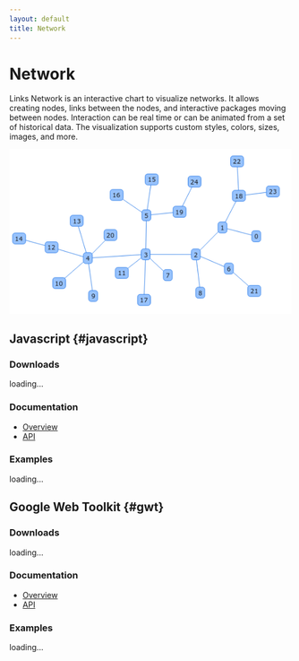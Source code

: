```yaml
---
layout: default
title: Network
---
```



# Network

Links Network is an interactive chart to visualize networks. 
It allows creating nodes, links between the nodes, and interactive packages 
moving between nodes. Interaction can be real time or can be animated from a set 
of historical data. The visualization supports custom styles, colors, sizes, images, and more.

![network](js/network/doc/network.png)


## Javascript {#javascript}

### Downloads

<div>
<div id="js_downloads">loading...</div>
<script type="text/javascript">
  var pattern = new RegExp("^network-.*\.zip$");
  list_files('js/files', pattern, 'js_downloads');
</script>
</div>

### Documentation

- [Overview](js/network/doc)
- [API](js/network/doc/jsdoc)

### Examples

<div>
<div id="js_examples">loading...</div>
<script type="text/javascript">
  var pattern = new RegExp("^example.*\.html$");
  list_files('js/network/examples', pattern, 'js_examples');
</script>
</div>




## Google Web Toolkit {#gwt}

### Downloads

<div>
<div id="gwt_downloads">loading...</div>
<script type="text/javascript">
  var pattern = new RegExp("^gwt-links-network.*\.zip$");
  list_files('gwt/files', pattern, 'gwt_downloads');
</script>
</div>

### Documentation

- [Overview](gwt/gwt-links-network/doc)
- [API](gwt/gwt-links-network/doc/javadoc)

### Examples

<div>
<div id="gwt_examples">loading...</div>
<script type="text/javascript">
  var pattern = new RegExp("^Network.*\.zip$");
  list_files('gwt/files/examples', pattern, 'gwt_examples');
</script>
</div>
